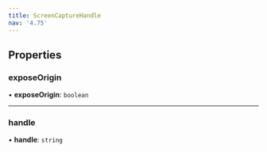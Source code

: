 ```yaml
---
title: ScreenCaptureHandle
nav: '4.75'
---
```


## Properties

### exposeOrigin

• **exposeOrigin**: `boolean`

---

### handle

• **handle**: `string`
